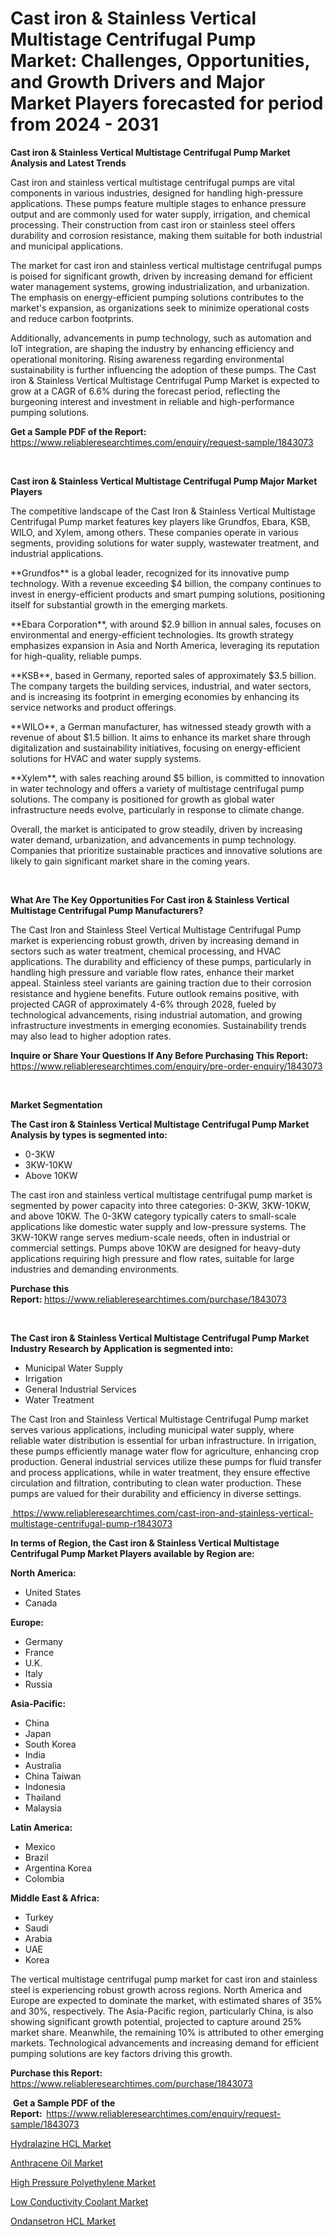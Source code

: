 <p><h1>Cast iron & Stainless Vertical Multistage Centrifugal Pump Market: Challenges, Opportunities, and Growth Drivers and Major Market Players forecasted for period from 2024 - 2031</h1></p><p><strong>Cast iron & Stainless Vertical Multistage Centrifugal Pump Market Analysis and Latest Trends</strong></p>
<p><p>Cast iron and stainless vertical multistage centrifugal pumps are vital components in various industries, designed for handling high-pressure applications. These pumps feature multiple stages to enhance pressure output and are commonly used for water supply, irrigation, and chemical processing. Their construction from cast iron or stainless steel offers durability and corrosion resistance, making them suitable for both industrial and municipal applications.</p><p>The market for cast iron and stainless vertical multistage centrifugal pumps is poised for significant growth, driven by increasing demand for efficient water management systems, growing industrialization, and urbanization. The emphasis on energy-efficient pumping solutions contributes to the market's expansion, as organizations seek to minimize operational costs and reduce carbon footprints. </p><p>Additionally, advancements in pump technology, such as automation and IoT integration, are shaping the industry by enhancing efficiency and operational monitoring. Rising awareness regarding environmental sustainability is further influencing the adoption of these pumps. The Cast iron & Stainless Vertical Multistage Centrifugal Pump Market is expected to grow at a CAGR of 6.6% during the forecast period, reflecting the burgeoning interest and investment in reliable and high-performance pumping solutions.</p></p>
<p><strong>Get a Sample PDF of the Report:&nbsp;</strong> <a href="https://www.reliableresearchtimes.com/enquiry/request-sample/1843073?utm_campaign=1425&utm_medium=2&utm_source=Github&utm_content=ia&utm_term=17102024&utm_id=cast-iron-stainless-vertical-multistage-centrifugal-pump">https://www.reliableresearchtimes.com/enquiry/request-sample/1843073</a></p>
<p>&nbsp;</p>
<p><strong>Cast iron & Stainless Vertical Multistage Centrifugal Pump Major Market Players</strong></p>
<p><p>The competitive landscape of the Cast Iron & Stainless Vertical Multistage Centrifugal Pump market features key players like Grundfos, Ebara, KSB, WILO, and Xylem, among others. These companies operate in various segments, providing solutions for water supply, wastewater treatment, and industrial applications.</p><p>**Grundfos** is a global leader, recognized for its innovative pump technology. With a revenue exceeding $4 billion, the company continues to invest in energy-efficient products and smart pumping solutions, positioning itself for substantial growth in the emerging markets.</p><p>**Ebara Corporation**, with around $2.9 billion in annual sales, focuses on environmental and energy-efficient technologies. Its growth strategy emphasizes expansion in Asia and North America, leveraging its reputation for high-quality, reliable pumps.</p><p>**KSB**, based in Germany, reported sales of approximately $3.5 billion. The company targets the building services, industrial, and water sectors, and is increasing its footprint in emerging economies by enhancing its service networks and product offerings.</p><p>**WILO**, a German manufacturer, has witnessed steady growth with a revenue of about $1.5 billion. It aims to enhance its market share through digitalization and sustainability initiatives, focusing on energy-efficient solutions for HVAC and water supply systems.</p><p>**Xylem**, with sales reaching around $5 billion, is committed to innovation in water technology and offers a variety of multistage centrifugal pump solutions. The company is positioned for growth as global water infrastructure needs evolve, particularly in response to climate change.</p><p>Overall, the market is anticipated to grow steadily, driven by increasing water demand, urbanization, and advancements in pump technology. Companies that prioritize sustainable practices and innovative solutions are likely to gain significant market share in the coming years.</p></p>
<p>&nbsp;</p>
<p><strong>What Are The Key Opportunities For Cast iron & Stainless Vertical Multistage Centrifugal Pump Manufacturers?</strong></p>
<p><p>The Cast Iron and Stainless Steel Vertical Multistage Centrifugal Pump market is experiencing robust growth, driven by increasing demand in sectors such as water treatment, chemical processing, and HVAC applications. The durability and efficiency of these pumps, particularly in handling high pressure and variable flow rates, enhance their market appeal. Stainless steel variants are gaining traction due to their corrosion resistance and hygiene benefits. Future outlook remains positive, with projected CAGR of approximately 4-6% through 2028, fueled by technological advancements, rising industrial automation, and growing infrastructure investments in emerging economies. Sustainability trends may also lead to higher adoption rates.</p></p>
<p><strong>Inquire or Share Your Questions If Any Before Purchasing This Report:</strong> <a href="https://www.reliableresearchtimes.com/enquiry/pre-order-enquiry/1843073?utm_campaign=1425&utm_medium=2&utm_source=Github&utm_content=ia&utm_term=17102024&utm_id=cast-iron-stainless-vertical-multistage-centrifugal-pump">https://www.reliableresearchtimes.com/enquiry/pre-order-enquiry/1843073</a></p>
<p>&nbsp;</p>
<p><strong>Market Segmentation</strong></p>
<p><strong>The Cast iron & Stainless Vertical Multistage Centrifugal Pump Market Analysis by types is segmented into:</strong></p>
<p><ul><li>0-3KW</li><li>3KW-10KW</li><li>Above 10KW</li></ul></p>
<p><p>The cast iron and stainless vertical multistage centrifugal pump market is segmented by power capacity into three categories: 0-3KW, 3KW-10KW, and above 10KW. The 0-3KW category typically caters to small-scale applications like domestic water supply and low-pressure systems. The 3KW-10KW range serves medium-scale needs, often in industrial or commercial settings. Pumps above 10KW are designed for heavy-duty applications requiring high pressure and flow rates, suitable for large industries and demanding environments.</p></p>
<p><strong>Purchase this Report:&nbsp;</strong><a href="https://www.reliableresearchtimes.com/purchase/1843073?utm_campaign=1425&utm_medium=2&utm_source=Github&utm_content=ia&utm_term=17102024&utm_id=cast-iron-stainless-vertical-multistage-centrifugal-pump">https://www.reliableresearchtimes.com/purchase/1843073</a></p>
<p>&nbsp;</p>
<p><strong>The Cast iron & Stainless Vertical Multistage Centrifugal Pump Market Industry Research by Application is segmented into:</strong></p>
<p><ul><li>Municipal Water Supply</li><li>Irrigation</li><li>General Industrial Services</li><li>Water Treatment</li></ul></p>
<p><p>The Cast Iron and Stainless Vertical Multistage Centrifugal Pump market serves various applications, including municipal water supply, where reliable water distribution is essential for urban infrastructure. In irrigation, these pumps efficiently manage water flow for agriculture, enhancing crop production. General industrial services utilize these pumps for fluid transfer and process applications, while in water treatment, they ensure effective circulation and filtration, contributing to clean water production. These pumps are valued for their durability and efficiency in diverse settings.</p></p>
<p><a href="https://www.reliableresearchtimes.com/cast-iron-and-stainless-vertical-multistage-centrifugal-pump-r1843073?utm_campaign=1425&utm_medium=2&utm_source=Github&utm_content=ia&utm_term=17102024&utm_id=cast-iron-stainless-vertical-multistage-centrifugal-pump">&nbsp;https://www.reliableresearchtimes.com/cast-iron-and-stainless-vertical-multistage-centrifugal-pump-r1843073</a></p>
<p><strong>In terms of Region, the Cast iron & Stainless Vertical Multistage Centrifugal Pump Market Players available by Region are:</strong></p>
<p>
    <p> <strong> North America: </strong>
        <ul>
            <li>United States</li>
            <li>Canada</li>
        </ul>
        </p> 
    <p> <strong> Europe: </strong>
        <ul>
            <li>Germany</li>
            <li>France</li>
            <li>U.K.</li>
            <li>Italy</li>
            <li>Russia</li>
        </ul>
        </p> 
    <p> <strong> Asia-Pacific: </strong>
        <ul>
            <li>China</li>
            <li>Japan</li>
            <li>South Korea</li>
            <li>India</li>
            <li>Australia</li>
            <li>China Taiwan</li>
            <li>Indonesia</li>
            <li>Thailand</li>
            <li>Malaysia</li>
        </ul>
        </p> 
    <p> <strong> Latin America: </strong>
        <ul>
            <li>Mexico</li>
            <li>Brazil</li>
            <li>Argentina Korea</li>
            <li>Colombia</li>
        </ul>
        </p> 
    <p> <strong> Middle East & Africa: </strong>
        <ul>
            <li>Turkey</li>
            <li>Saudi</li>
            <li>Arabia</li>
            <li>UAE</li>
            <li>Korea</li>
        </ul>
    </p>
    </p>
<p><p>The vertical multistage centrifugal pump market for cast iron and stainless steel is experiencing robust growth across regions. North America and Europe are expected to dominate the market, with estimated shares of 35% and 30%, respectively. The Asia-Pacific region, particularly China, is also showing significant growth potential, projected to capture around 25% market share. Meanwhile, the remaining 10% is attributed to other emerging markets. Technological advancements and increasing demand for efficient pumping solutions are key factors driving this growth.</p></p>
<p><strong>Purchase this Report: </strong><a href="https://www.reliableresearchtimes.com/purchase/1843073?utm_campaign=1425&utm_medium=2&utm_source=Github&utm_content=ia&utm_term=17102024&utm_id=cast-iron-stainless-vertical-multistage-centrifugal-pump">https://www.reliableresearchtimes.com/purchase/1843073</a></p>
<p>&nbsp;<strong>Get a Sample PDF of the Report:&nbsp;&nbsp;</strong><a href="https://www.reliableresearchtimes.com/enquiry/request-sample/1843073?utm_campaign=1425&utm_medium=2&utm_source=Github&utm_content=ia&utm_term=17102024&utm_id=cast-iron-stainless-vertical-multistage-centrifugal-pump">https://www.reliableresearchtimes.com/enquiry/request-sample/1843073</a></p>
<p><strong></strong></p>
<p><p><a href="https://www.linkedin.com/pulse/hydralazine-hcl-market-global-insights-regional-analysis-2024-wjice?utm_campaign=1425&utm_medium=2&utm_source=Github&utm_content=ia&utm_term=17102024&utm_id=cast-iron-stainless-vertical-multistage-centrifugal-pump">Hydralazine HCL Market</a></p><p><a href="https://www.linkedin.com/pulse/exploring-anthracene-oil-market-dynamics-global-trends-cy07e?utm_campaign=1425&utm_medium=2&utm_source=Github&utm_content=ia&utm_term=17102024&utm_id=cast-iron-stainless-vertical-multistage-centrifugal-pump">Anthracene Oil Market</a></p><p><a href="https://www.linkedin.com/pulse/high-pressure-polyethylene-value-chain-analysis-from-raw-materials-rcpze?utm_campaign=1425&utm_medium=2&utm_source=Github&utm_content=ia&utm_term=17102024&utm_id=cast-iron-stainless-vertical-multistage-centrifugal-pump">High Pressure Polyethylene Market</a></p><p><a href="https://www.linkedin.com/pulse/low-conductivity-coolant-market-size-segmentation-trends-growth-myosc?utm_campaign=1425&utm_medium=2&utm_source=Github&utm_content=ia&utm_term=17102024&utm_id=cast-iron-stainless-vertical-multistage-centrifugal-pump">Low Conductivity Coolant Market</a></p><p><a href="https://www.linkedin.com/pulse/influencing-factors-ondansetron-hcl-market-insights-growth-projections-dx8fc?utm_campaign=1425&utm_medium=2&utm_source=Github&utm_content=ia&utm_term=17102024&utm_id=cast-iron-stainless-vertical-multistage-centrifugal-pump">Ondansetron HCL Market</a></p></p>
